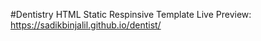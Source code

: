 #Dentistry 
HTML Static Respinsive Template 
Live Preview: https://sadikbinjalil.github.io/dentist/
